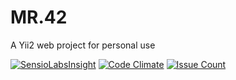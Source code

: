 # MR.42
A Yii2 web project for personal use

[![SensioLabsInsight](https://insight.sensiolabs.com/projects/09419879-204b-40b9-8418-e43b251134c4/mini.png)](https://insight.sensiolabs.com/projects/09419879-204b-40b9-8418-e43b251134c4) [![Code Climate](https://codeclimate.com/github/Thoulah/mr.42/badges/gpa.svg)](https://codeclimate.com/github/Thoulah/mr.42) [![Issue Count](https://codeclimate.com/github/Thoulah/mr.42/badges/issue_count.svg)](https://codeclimate.com/github/Thoulah/mr.42)
